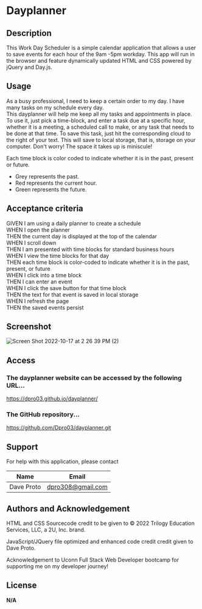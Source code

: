 # Dayplanner

## Description

This Work Day Scheduler is a simple calendar application that allows a user to save events for each hour of the 9am -5pm workday. This app will run in the browser and feature dynamically updated HTML and CSS powered by jQuery and Day.js.

## Usage
As a busy professional, I need to keep a certain order to my day. I have many tasks on my schedule every day.  
This dayplanner will help me keep all my tasks and appointments in place. 
To use it, just pick a time-block, and enter a task due at a specific hour, whether it is a meeting, a scheduled
call to make, or any task that needs to be done at that time.
To save this task, just hit the corresponding cloud to the right of your text.  This will save to local storage,
that is, storage on your computer.  Don't worry!  The space it takes up is miniscule!<br>



Each time block is color coded to indicate whether it is in the past, present or future.
<ul>
<li>Grey represents the past.</li>
<li>Red represents the current hour.</li>
<li>Green represents the future.</li>
</ul>

## Acceptance criteria 

GIVEN I am using a daily planner to create a schedule<br>
WHEN I open the planner<br>
THEN the current day is displayed at the top of the calendar<br>
WHEN I scroll down<br>
THEN I am presented with time blocks for standard business hours<br>
WHEN I view the time blocks for that day<br>
THEN each time block is color-coded to indicate whether it is in the past, present, or future<br>
WHEN I click into a time block<br>
THEN I can enter an event<br>
WHEN I click the save button for that time block<br>
THEN the text for that event is saved in local storage<br>
WHEN I refresh the page<br>
THEN the saved events persist<br>


## Screenshot

![Screen Shot 2022-10-17 at 2 26 39 PM (2)](https://user-images.githubusercontent.com/112580660/196254316-da88178d-dc4c-4975-bb96-60a99e3b532f.png)


## Access

### The dayplanner website can be accessed by the following URL...

https://dpro03.github.io/dayplanner/

### The GitHub repository...

https://github.com/Dpro03/dayplanner.git

## Support

For help with this application, please contact

| Name | Email |
|----------|----------|
| Dave Proto |    dpro308@gmail.com |



## Authors and Acknowledgement

HTML and CSS Sourcecode credit to be given to © 2022 Trilogy Education Services, LLC, a 2U, Inc. brand.

JavaScript/JQuery file optimized and enhanced code credit credit given to Dave Proto.

Acknowledgement to Uconn Full Stack Web Developer bootcamp for supporting me on my developer journey!

## License

**N/A**